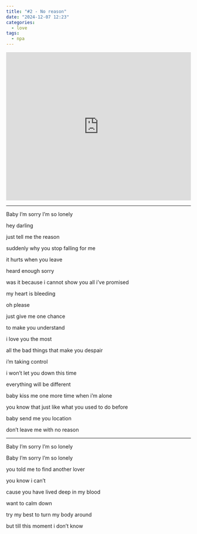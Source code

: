 ```yaml
---
title: "#2 - No reason"
date: "2024-12-07 12:23"
categories:
  - love
tags:
  - npa
---
```


<iframe style="overflow:hidden; width:100%; height:405px" src="https://www.youtube.com/embed/YuAdJ-O1Pwk?si=aqzC1QkXEgV4lR_0" frameborder="0" allow="accelerometer; autoplay; clipboard-write; encrypted-media; gyroscope; picture-in-picture" allowfullscreen></iframe>

---

Baby I’m sorry I’m so lonely

hey darling

just tell me the reason

suddenly why you stop falling for me

it hurts when you leave

heard enough sorry

was it because i cannot show you all i’ve promised

my heart is bleeding

oh please

just give me one chance

to make you understand

i love you the most

all the bad things that make you despair

i’m taking control

i won’t let you down this time

everything will be different

baby kiss me one more time when i’m alone

you know that just like what you used to do before

baby send me you location

don’t leave me with no reason

---

Baby I’m sorry I’m so lonely

Baby I’m sorry I’m so lonely

you told me to find another lover

you know i can’t

cause you have lived deep in my blood

want to calm down

try my best to turn my body around

but till this moment i don’t know
